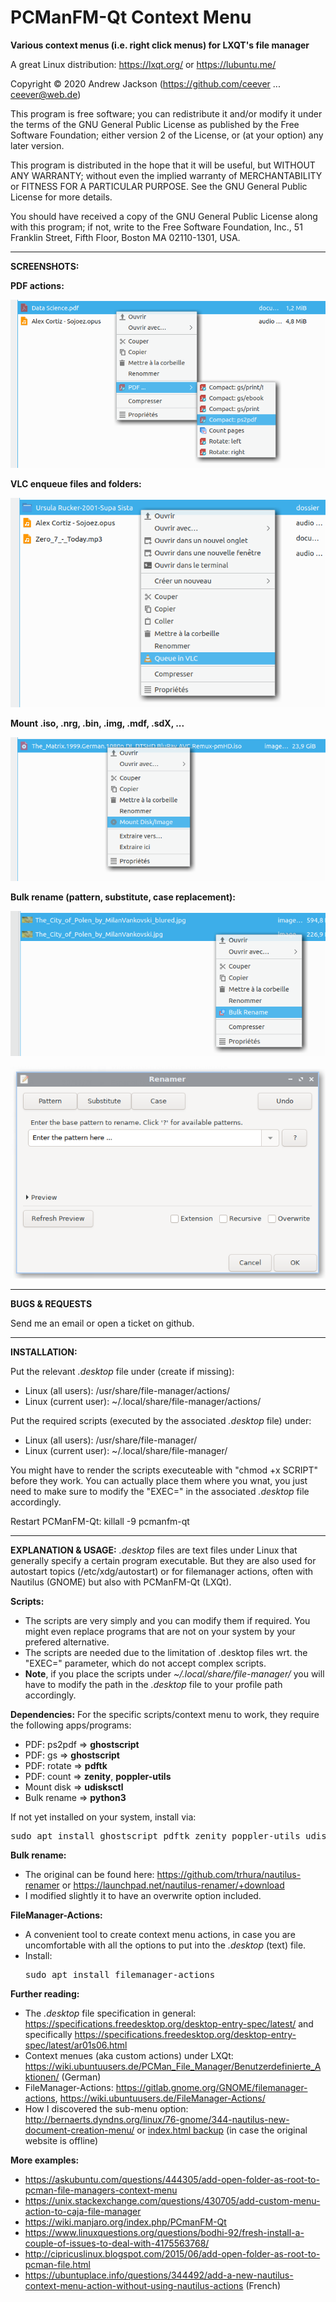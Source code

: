# PCManFM-Qt Context Menu

**Various context menus (i.e. right click menus) for LXQT's file manager**

A great Linux distribution: https://lxqt.org/ or https://lubuntu.me/

Copyright © 2020 Andrew Jackson (https://github.com/ceever ... ceever@web.de)

This program is free software; you can redistribute it and/or modify it under the terms of the GNU General Public License as published by the Free Software Foundation; either version 2 of the License, or (at your option) any later version.

This program is distributed in the hope that it will be useful, but WITHOUT ANY WARRANTY; without even the implied warranty of MERCHANTABILITY or FITNESS FOR A PARTICULAR PURPOSE. See the GNU General Public License for more details.

You should have received a copy of the GNU General Public License along with this program; if not, write to the Free Software Foundation, Inc., 51 Franklin Street, Fifth Floor, Boston MA 02110-1301, USA.

---
**SCREENSHOTS:**

**PDF actions:**<br/>

<p><img src="gfx/pdf.png"></p>

**VLC enqueue files and folders:**<br/>

<p><img src="gfx/vlc.png"></p>

**Mount .iso, .nrg, .bin, .img, .mdf, .sdX, ...**<br/>

<p><img src="gfx/mount.png"></p>

**Bulk rename (pattern, substitute, case replacement):**<br/>

<p><img src="gfx/bulk.png"></p>
<p><img src="gfx/bulk_rename.png"></p>

---
**BUGS & REQUESTS**

Send me an email or open a ticket on github.

---
**INSTALLATION:**

Put the relevant *.desktop* file under (create if missing):
* Linux (all users): /usr/share/file-manager/actions/
* Linux (current user): ~/.local/share/file-manager/actions/

Put the required scripts (executed by the associated *.desktop* file) under:
* Linux (all users): /usr/share/file-manager/
* Linux (current user): ~/.local/share/file-manager/

You might have to render the scripts executeable with "chmod +x SCRIPT" before they work. You can actually place them where you wnat, you just need to make sure to modify the "EXEC=" in the associated *.desktop* file accordingly.

Restart PCManFM-Qt: killall -9 pcmanfm-qt

---
**EXPLANATION & USAGE:**
*.desktop* files are text files under Linux that generally specify a certain program executable. But they are also used for autostart topics (/etc/xdg/autostart) or for filemanager actions, often with Nautilus (GNOME) but also with PCManFM-Qt (LXQt).

**Scripts:**
* The scripts are very simply and you can modify them if required. You might even replace programs that are not on your system by your prefered alternative.
* The scripts are needed due to the limitation of .desktop files wrt. the "EXEC=" parameter, which do not accept complex scripts.
* **Note**, if you place the scripts under *~/.local/share/file-manager/* you will have to modify the path in the *.desktop* file to your profile path accordingly.

**Dependencies:**
For the specific scripts/context menu to work, they require the following apps/programs:

* PDF: ps2pdf => **ghostscript**
* PDF: gs => **ghostscript**
* PDF: rotate => **pdftk**
* PDF: count => **zenity**, **poppler-utils**
* Mount disk => **udisksctl**
* Bulk rename => **python3**

If not yet installed on your system, install via:
<pre>sudo apt install ghostscript pdftk zenity poppler-utils udisksctl python3</pre>

**Bulk rename:**
* The original can be found here: https://github.com/trhura/nautilus-renamer or https://launchpad.net/nautilus-renamer/+download
* I modified slightly it to have an overwrite option included.

**FileManager-Actions:**
* A convenient tool to create context menu actions, in case you are uncomfortable with all the options to put into the *.desktop* (text) file.
* Install: <pre>sudo apt install filemanager-actions</pre>

**Further reading:**
* The *.desktop* file specification in general: https://specifications.freedesktop.org/desktop-entry-spec/latest/ and specifically https://specifications.freedesktop.org/desktop-entry-spec/latest/ar01s06.html
* Context menues (aka custom actions) under LXQt: https://wiki.ubuntuusers.de/PCMan_File_Manager/Benutzerdefinierte_Aktionen/ (German)
* FileManager-Actions: https://gitlab.gnome.org/GNOME/filemanager-actions, https://wiki.ubuntuusers.de/FileManager-Actions/
* How I discovered the sub-menu option: http://bernaerts.dyndns.org/linux/76-gnome/344-nautilus-new-document-creation-menu/ or <a href="sups/bernaerts-nicolas.fr.html" target="_blank">index.html backup</a> (in case the original website is offline)
  
**More examples:**
* https://askubuntu.com/questions/444305/add-open-folder-as-root-to-pcman-file-managers-context-menu
* https://unix.stackexchange.com/questions/430705/add-custom-menu-action-to-caja-file-manager
* https://wiki.manjaro.org/index.php/PCmanFM-Qt
* https://www.linuxquestions.org/questions/bodhi-92/fresh-install-a-couple-of-issues-to-deal-with-4175563768/
* http://cipricuslinux.blogspot.com/2015/06/add-open-folder-as-root-to-pcman-file.html
* https://ubuntuplace.info/questions/344492/add-a-new-nautilus-context-menu-action-without-using-nautilus-actions (French)
